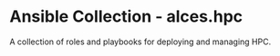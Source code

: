 # Ansible Collection - alces.hpc

A collection of roles and playbooks for deploying and managing HPC.
